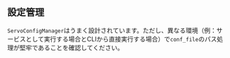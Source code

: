 ## 設定管理

`ServoConfigManager`はうまく設計されています。ただし、異なる環境（例：サービスとして実行する場合とCLIから直接実行する場合）で`conf_file`のパス処理が堅牢であることを確認してください。